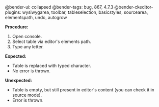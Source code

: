 @bender-ui: collapsed
@bender-tags: bug, 867, 4.7.3
@bender-ckeditor-plugins: wysiwygarea, toolbar, tableselection, basicstyles, sourcearea, elementspath, undo, autogrow

**Procedure:**

1. Open console.
2. Select table via editor's elements path.
3. Type any letter.

**Expected:**

* Table is replaced with typed character.
* No error is thrown.

**Unexpected:**

* Table is empty, but still present in editor's content (you can check it in source mode).
* Error is thrown.
